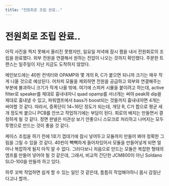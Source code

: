 ```yaml
---
title: "전원회로 조립 완료.."
---
```

# 전원회로 조립 완료..


아직 사진을 찍지 못해서 올리진 못했지만, 일요일 저녁에 잠시 짬을 내서 전원회로의 조립을 완료했다. 외부 전원을 연결해서 원하는 전압이 나오는 것까지 확인했다. 주문한 트랜스는 일주일이 지난 지금도 도착하지 않았다.

메인보드에는 40핀 컨넥터와 OPAMP와 몇 개의 R, C가 붙으면 되니까 크기는 매우 작게 나올 것으로 예상된다. 어차피 모듈을 제외하면 전원을 공급하고 외부와 연결해주는 부분에 불과하니 크기가 작게 나올 밖에. 여기에 스피커 시뮬을 붙이려고 하는데, active filter로 speaker를 제대로 흉내내자니 quad opamp를 서너개는 써야 peak와 dip을 제대로 흉내낼 수 있고, 파워앰프에서 bass가 boost되는 것들까지 흉내내자면 4개는 써야할 것 같다. 따라서, 증폭단이 14~16단 정도가 되는데, 개당 R, C가 합으로 평균 세개 정도씩 붙으니 PCB를 안쓰고 작업하기에는 부담이 된다. 회로의 배치는 만들면서 결정하게 될 것 같다. 정면 판넬은 미관상 보기 안좋으니 스모크로 처리하고 나머지는 모두 투명으로 만드는 것이 좋을 것 같다.

케이스 조립을 하기 전에 1호기 껍데기에 잠시 넣어두고 모듈까지 만들어 봐야 정확한 그림을 그릴 수 있을 것 같다. 40핀이 빽빽하게 들어차있어서 모듈을 만들어넣게 되면 얼마나 복잡하게 될지 아직 알 수 없다. 그러다보니 처음으로 만드는 모듈은 복잡한 형태의 앰프를 만들어 넣어야 될 것 같은데, 그래서, 비교적 간단한 JCM800이 아닌 Soldano SLO-100을 만들까 하고 있다.

하루 꼬박 작업하면 쉽게 할 수 있는 일인 것 같은데, 틈틈히 작업해야하니 몹시 감질난다고나 할까..


